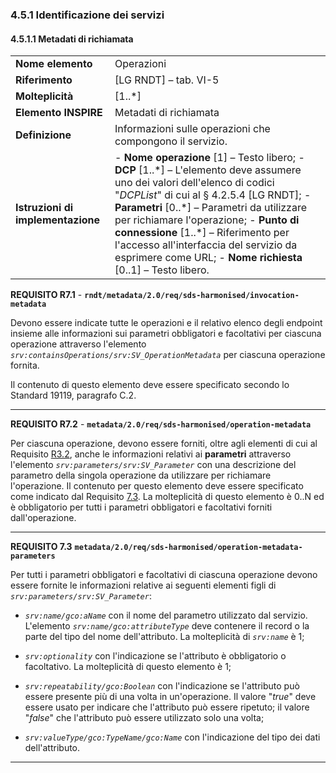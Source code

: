 ### 4.5.1 Identificazione dei servizi


#### 4.5.1.1 Metadati di richiamata

|  |  |
| --- | --- |
| **Nome elemento** | Operazioni |
| **Riferimento** | [LG RNDT] – tab. VI-5 |
| **Molteplicità** | [1..\*] |
| **Elemento INSPIRE** | Metadati di richiamata |
| **Definizione** | Informazioni sulle operazioni che compongono il servizio. |
| **Istruzioni di implementazione** | - **Nome operazione** [1] – Testo libero; - **DCP** [1..\*] – L&#39;elemento deve assumere uno dei valori dell&#39;elenco di codici &quot;_DCPList_&quot; di cui al § 4.2.5.4 [LG RNDT]; - **Parametri** [0..\*] – Parametri da utilizzare per richiamare l&#39;operazione; - **Punto di connessione** [1..\*] – Riferimento per l&#39;accesso all&#39;interfaccia del servizio da esprimere come URL; - **Nome richiesta** [0..1] – Testo libero. |

**REQUISITO R7.1** - **```rndt/metadata/2.0/req/sds-harmonised/invocation-metadata```**

Devono essere indicate tutte le operazioni e il relativo elenco degli endpoint insieme alle informazioni sui parametri obbligatori e facoltativi per ciascuna operazione attraverso l&#39;elemento _```srv:containsOperations/srv:SV_OperationMetadata```_ per ciascuna operazione fornita.

Il contenuto di questo elemento deve essere specificato secondo lo Standard 19119, paragrafo C.2.

---

**REQUISITO R7.2** - **```metadata/2.0/req/sds-harmonised/operation-metadata```**

Per ciascuna operazione, devono essere forniti, oltre agli elementi di cui al Requisito [R3.2](#reqR32), anche le informazioni relativi ai **parametri** attraverso l&#39;elemento _```srv:parameters/srv:SV_Parameter```_ con una descrizione del parametro della singola operazione da utilizzare per richiamare l&#39;operazione. Il contenuto per questo elemento deve essere specificato come indicato dal Requisito [7.3](#7.3). La molteplicità di questo elemento è 0..N ed è obbligatorio per tutti i parametri obbligatori e facoltativi forniti dall&#39;operazione.

---

<a name=7.3>**REQUISITO 7.3**</a>  **```metadata/2.0/req/sds-harmonised/operation-metadata-parameters```**

Per tutti i parametri obbligatori e facoltativi di ciascuna operazione devono essere fornite le informazioni relative ai seguenti elementi figli di _```srv:parameters/srv:SV_Parameter```_:

- _```srv:name/gco:aName```_ con il nome del parametro utilizzato dal servizio. L&#39;elemento _```srv:name/gco:attributeType```_ deve contenere il record o la parte del tipo del nome dell&#39;attributo. La molteplicità di _```srv:name```_ è 1;

- _```srv:optionality```_ con l&#39;indicazione se l&#39;attributo è obbligatorio o facoltativo. La molteplicità di questo elemento è 1;

- _```srv:repeatability/gco:Boolean```_ con l&#39;indicazione se l&#39;attributo può essere presente più di una volta in un&#39;operazione. Il valore &quot;_true_&quot; deve essere usato per indicare che l&#39;attributo può essere ripetuto; il valore &quot;_false_&quot; che l&#39;attributo può essere utilizzato solo una volta;

- _```srv:valueType/gco:TypeName/gco:Name```_ con l&#39;indicazione del tipo dei dati dell&#39;attributo.

---
